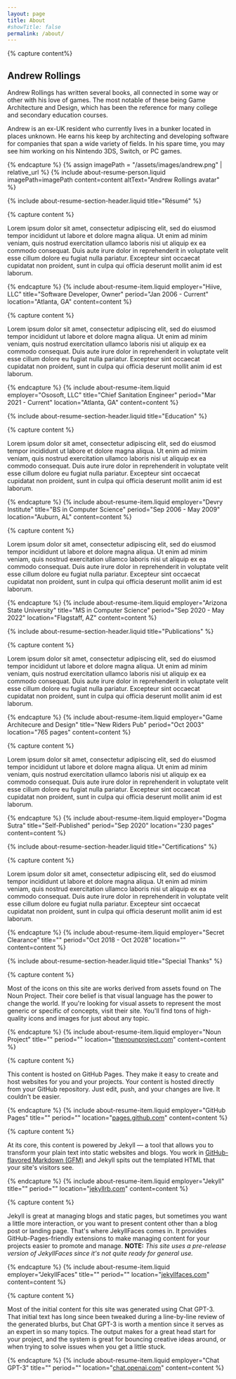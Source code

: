 ```yaml
---
layout: page
title: About
#showTitle: false
permalink: /about/
---
```


{% capture content%}
## Andrew Rollings

Andrew Rollings has written several books, all connected in some way or other with his love of games. The most notable of these being Game Architecture and Design, which has been the reference for many college and secondary education courses.

Andrew is an ex-UK resident who currently lives in a bunker located in places unknown. He earns his keep by architecting and developing software for companies that span a wide variety of fields. In his spare time, you may see him working on his Nintendo 3DS, Switch, or PC games.

{% endcapture %}
{% assign imagePath = "/assets/images/andrew.png" | relative_url %}
{% include about-resume-person.liquid imagePath=imagePath content=content altText="Andrew Rollings avatar" %}


<!-- ---------------------- RESUME ---------------------- -->

{% include about-resume-section-header.liquid title="Résumé" %}


{% capture content %}

Lorem ipsum dolor sit amet, consectetur adipiscing elit, sed do eiusmod tempor incididunt ut labore et dolore magna aliqua. Ut enim ad minim veniam, quis nostrud exercitation ullamco laboris nisi ut aliquip ex ea commodo consequat. Duis aute irure dolor in reprehenderit in voluptate velit esse cillum dolore eu fugiat nulla pariatur. Excepteur sint occaecat cupidatat non proident, sunt in culpa qui officia deserunt mollit anim id est laborum.

{% endcapture %}
{% include about-resume-item.liquid 
    employer="Hiive, LLC" 
    title="Software Developer, Owner" 
    period="Jan 2006 - Current" 
    location="Atlanta, GA" 
    content=content %}

{% capture content %}

Lorem ipsum dolor sit amet, consectetur adipiscing elit, sed do eiusmod tempor incididunt ut labore et dolore magna aliqua. Ut enim ad minim veniam, quis nostrud exercitation ullamco laboris nisi ut aliquip ex ea commodo consequat. Duis aute irure dolor in reprehenderit in voluptate velit esse cillum dolore eu fugiat nulla pariatur. Excepteur sint occaecat cupidatat non proident, sunt in culpa qui officia deserunt mollit anim id est laborum.

{% endcapture %}
{% include about-resume-item.liquid 
    employer="Ososoft, LLC" 
    title="Chief Sanitation Engineer" 
    period="Mar 2021 - Current" 
    location="Atlanta, GA" 
    content=content %}

<!-- ---------------------- EDUCATION ---------------------- -->

{% include about-resume-section-header.liquid title="Education" %}


{% capture content %}

Lorem ipsum dolor sit amet, consectetur adipiscing elit, sed do eiusmod tempor incididunt ut labore et dolore magna aliqua. Ut enim ad minim veniam, quis nostrud exercitation ullamco laboris nisi ut aliquip ex ea commodo consequat. Duis aute irure dolor in reprehenderit in voluptate velit esse cillum dolore eu fugiat nulla pariatur. Excepteur sint occaecat cupidatat non proident, sunt in culpa qui officia deserunt mollit anim id est laborum.

{% endcapture %}
{% include about-resume-item.liquid 
    employer="Devry Institute" 
    title="BS in Computer Science" 
    period="Sep 2006 - May 2009" 
    location="Auburn, AL" 
    content=content %}


{% capture content %}

Lorem ipsum dolor sit amet, consectetur adipiscing elit, sed do eiusmod tempor incididunt ut labore et dolore magna aliqua. Ut enim ad minim veniam, quis nostrud exercitation ullamco laboris nisi ut aliquip ex ea commodo consequat. Duis aute irure dolor in reprehenderit in voluptate velit esse cillum dolore eu fugiat nulla pariatur. Excepteur sint occaecat cupidatat non proident, sunt in culpa qui officia deserunt mollit anim id est laborum.

{% endcapture %}
{% include about-resume-item.liquid 
    employer="Arizona State University" 
    title="MS in Computer Science" 
    period="Sep 2020 - May 2022" 
    location="Flagstaff, AZ" 
    content=content %}


<!-- ---------------------- PUBLICATIONS ---------------------- -->

{% include about-resume-section-header.liquid title="Publications" %}


{% capture content %}

Lorem ipsum dolor sit amet, consectetur adipiscing elit, sed do eiusmod tempor incididunt ut labore et dolore magna aliqua. Ut enim ad minim veniam, quis nostrud exercitation ullamco laboris nisi ut aliquip ex ea commodo consequat. Duis aute irure dolor in reprehenderit in voluptate velit esse cillum dolore eu fugiat nulla pariatur. Excepteur sint occaecat cupidatat non proident, sunt in culpa qui officia deserunt mollit anim id est laborum.

{% endcapture %}
{% include about-resume-item.liquid 
    employer="Game Architecure and Design" 
    title="New Riders Pub" 
    period="Oct 2003" 
    location="765 pages" 
    content=content %}


{% capture content %}

Lorem ipsum dolor sit amet, consectetur adipiscing elit, sed do eiusmod tempor incididunt ut labore et dolore magna aliqua. Ut enim ad minim veniam, quis nostrud exercitation ullamco laboris nisi ut aliquip ex ea commodo consequat. Duis aute irure dolor in reprehenderit in voluptate velit esse cillum dolore eu fugiat nulla pariatur. Excepteur sint occaecat cupidatat non proident, sunt in culpa qui officia deserunt mollit anim id est laborum.

{% endcapture %}
{% include about-resume-item.liquid 
    employer="Dogma Sutra" 
    title="Self-Published" 
    period="Sep 2020" 
    location="230 pages" 
    content=content %}


<!-- ---------------------- CERTIFICATIONS ---------------------- -->

{% include about-resume-section-header.liquid title="Certifications" %}


{% capture content %}

Lorem ipsum dolor sit amet, consectetur adipiscing elit, sed do eiusmod tempor incididunt ut labore et dolore magna aliqua. Ut enim ad minim veniam, quis nostrud exercitation ullamco laboris nisi ut aliquip ex ea commodo consequat. Duis aute irure dolor in reprehenderit in voluptate velit esse cillum dolore eu fugiat nulla pariatur. Excepteur sint occaecat cupidatat non proident, sunt in culpa qui officia deserunt mollit anim id est laborum.

{% endcapture %}
{% include about-resume-item.liquid 
    employer="Secret Clearance" 
    title="" 
    period="Oct 2018 - Oct 2028" 
    location="" 
    content=content %}


<!-- ---------------------- Special Thanks ---------------------- -->

{% include about-resume-section-header.liquid title="Special Thanks" %}


{% capture content %}

Most of the icons on this site are works derived from assets found on The Noun Project. Their core belief is that visual language has the power to change the world. If you're looking for visual assets to represent the most generic or specific of concepts, visit their site. You'll find tons of high-quality icons and images for just about any topic.

{% endcapture %}
{% include about-resume-item.liquid 
    employer="Noun Project" 
    title="" 
    period="" 
    location="<a href='https://thenounproject.com/'>thenounproject.com</a>" 
    content=content %}

{% capture content %}

This content is hosted on GitHub Pages. They make it easy to create and host websites for you and your projects. Your content is hosted directly from your GitHub repository. Just edit, push, and your changes are live. It couldn't be easier.

{% endcapture %}
{% include about-resume-item.liquid 
    employer="GitHub Pages" 
    title="" 
    period="" 
    location="<a href='https://pages.github.com/'>pages.github.com</a>" 
    content=content %}

{% capture content %}

At its core, this content is powered by Jekyll &mdash; a tool that allows you to transform your plain text into static websites and blogs. You work in [GitHub-flavored Markdown (GFM)](https://github.github.com/gfm/) and Jekyll spits out the templated HTML that your site's visitors see.

{% endcapture %}
{% include about-resume-item.liquid 
    employer="Jekyll" 
    title="" 
    period="" 
    location="<a href='https://jekyllrb.com/'>jekyllrb.com</a>" 
    content=content %}

{% capture content %}

Jekyll is great at managing blogs and static pages, but sometimes you want a little more interaction, or you want to present content other than a blog post or landing page. That's where JekyllFaces comes in. It provides GitHub-Pages-friendly extensions to make managing content for your projects easier to promote and manage. **NOTE:** _This site uses a pre-release version of JekyllFaces since it's not quite ready for general use._

{% endcapture %}
{% include about-resume-item.liquid 
    employer="JekyllFaces" 
    title="" 
    period="" 
    location="<a href='http://jekyllfaces.com/'>jekyllfaces.com</a>" 
    content=content %}

{% capture content %}

Most of the initial content for this site was generated using Chat GPT-3. That initial text has long since been tweaked during a line-by-line review of the generated blurbs, but Chat GPT-3 is worth a mention since it serves as an expert in so many topics. The output makes for a great head start for your project, and the system is great for bouncing creative ideas around, or when trying to solve issues when you get a little stuck.

{% endcapture %}
{% include about-resume-item.liquid 
    employer="Chat GPT-3" 
    title="" 
    period="" 
    location="<a href='https://chat.openai.com/'>chat.openai.com</a>" 
    content=content %}

